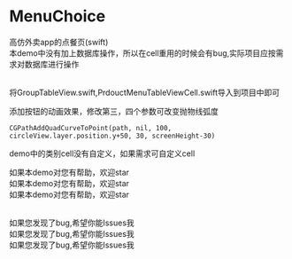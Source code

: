 # MenuChoice
高仿外卖app的点餐页(swift)</br>
本demo中没有加上数据库操作，所以在cell重用的时候会有bug,实际项目应按需求对数据库进行操作</br></br>

将GroupTableView.swift,PrdouctMenuTableViewCell.swift导入到项目中即可</br>

添加按钮的动画效果，修改第三，四个参数可改变抛物线弧度</br>
```
CGPathAddQuadCurveToPoint(path, nil, 100, circleView.layer.position.y+50, 30, screenHeight-30)
```

demo中的类别cell没有自定义，如果需求可自定义cell

如果本demo对您有帮助，欢迎star</br>
如果本demo对您有帮助，欢迎star</br>
如果本demo对您有帮助，欢迎star</br></br>

如果您发现了bug,希望你能Issues我</br>
如果您发现了bug,希望你能Issues我</br>
如果您发现了bug,希望你能Issues我</br>

